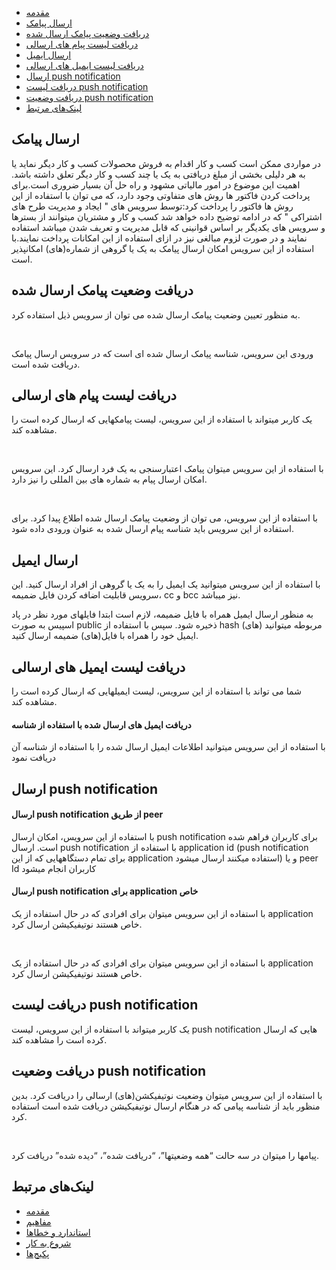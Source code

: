 - [مقدمه](#menu)
- [ارسال پیامک](#menu)
- [دریافت وضعیت پیامک ارسال شده](#menu)
- [دریافت لیست پیام های ارسالی](#menu)
- [ارسال ایمیل](#menu)
- [دریافت لیست ایمیل های ارسالی](#menu)
- [ارسال push notification](#menu)
- [دریافت لیست push notification](#menu)
- [دریافت وضعیت push notification](#menu)
- [لینک‌های مرتبط](#menu)


## ارسال پیامک

در مواردی ممکن است کسب و کار اقدام به فروش محصولات کسب و کار دیگر نماید یا به هر دلیلی بخشی از مبلغ دریافتی به یک یا چند کسب و کار دیگر تعلق داشته باشد. اهمیت این موضوع در امور مالیاتی مشهود و راه حل آن بسیار ضروری است.برای پرداخت کردن فاکتور ها روش های متفاوتی وجود دارد، که می توان با استفاده از این روش ها فاکتور را پرداخت کرد:توسط سرویس های " ایجاد و مدیریت طرح های اشتراکی " که  در ادامه توضیح داده خواهد شد کسب و کار و مشتریان میتوانند از بسترها و سرویس های یکدیگر بر اساس قوانینی که قابل مدیریت و تعریف شدن میباشد استفاده نمایند و در صورت لزوم مبالغی نیز در ازای استفاده از این امکانات پرداخت نمایند.با استفاده از این سرویس امکان ارسال پیامک به یک یا گروهی از شماره(های) امکان­پذیر است.

<div class="box-end">
</div>

## دریافت وضعیت پیامک ارسال شده

به منظور تعیین وضعیت پیامک ارسال شده می ­توان از سرویس ذیل استفاده کرد.

<br/>

ورودی این سرویس، شناسه پیامک ارسال شده ­ای است که در سرویس ارسال پیامک دریافت شده است.

<div class="box-end">
</div>


## دریافت لیست پیام های ارسالی

یک کاربر می­تواند با استفاده از این سرویس، لیست پیامک­هایی که ارسال کرده است را مشاهده کند.

<br/>

با استفاده از این سرویس می­توان پیامک اعتبارسنجی به یک فرد ارسال کرد. این سرویس امکان ارسال پیام به شماره­ های بین ­المللی را نیز دارد.

<br/>

با استفاده از این سرویس، می توان از وضعیت پیامک ارسال شده اطلاع پیدا کرد. برای استفاده از این سرویس باید شناسه پیام ارسال شده به عنوان ورودی داده شود.


<div class="box-end">
</div>


## ارسال ایمیل

با استفاده از این سرویس می­توانید یک ایمیل را به یک یا گروهی از افراد ارسال کنید. این سرویس قابلیت اضافه کردن فایل ضمیمه، cc و bcc نیز می­باشد.
<br/>

به منظور ارسال ایمیل همراه با فایل ضمیمه، لازم است ابتدا فایل­های مورد نظر در پاد اسپیس به صورت public ذخیره شود. سپس با استفاده از hash (­های) مربوطه می­توانید ایمیل خود را همراه با فایل(های) ضمیمه ارسال کنید.

<div class="box-end">
</div>


## دریافت لیست ایمیل های ارسالی

شما می­ تواند با استفاده از این سرویس، لیست ایمیل­هایی که ارسال کرده است را مشاهده کند.


#### دریافت ایمیل های ارسال شده با استفاده از شناسه

با استفاده از این سرویس می­توانید اطلاعات ایمیل ارسال شده را با استفاده از شناسه آن دریافت نمود

<div class="box-end">
</div>

## ارسال push notification

#### ارسال push notification از طریق peer
با استفاده از این سرویس، امکان ارسال push notification برای کاربران فراهم شده است. ارسال push notification با استفاده از application id (push notification برای تمام دستگاه­هایی که از این application استفاده می­کنند ارسال می­شود) و یا peer Id کاربران انجام می­شود


#### ارسال push notification برای application خاص

با استفاده از این سرویس می­توان برای افرادی که در حال استفاده از یک application خاص هستند نوتیفیکیشن ارسال کرد.

<br/>

با استفاده از این سرویس می­توان برای افرادی که در حال استفاده از یک application خاص هستند نوتیفیکیشن ارسال کرد.

<div class="box-end">
</div>


## دریافت لیست push notification
یک کاربر می­تواند با استفاده از این سرویس، لیست push notification هایی که ارسال کرده است را مشاهده کند.

<div class="box-end">
</div>

## دریافت وضعیت push notification

با استفاده از این سرویس می­توان وضعیت نوتیفیکشن­(های) ارسالی را دریافت کرد. بدین منظور باید از شناسه پیامی که در هنگام ارسال نوتیفیکیشن دریافت شده است استفاده کرد.

<br/>

پیام­ها را می­توان در سه حالت “همه وضعیت­ها”، “دریافت شده”، “دیده شده” دریافت کرد.
<div class="box-end">
</div>

## لینک‌های مرتبط

- [مقدمه](/app/documents/introduction/)
- [مفاهیم](/app/documents/concepts/)
- [استاندارد و خطاها](/app/documents/errors/)
- [شروع به کار](/app/documents/get-started/)
- [پکیج‌ها](/app/documents/packages/)

<div class="box-end">
</div>

